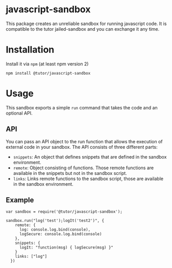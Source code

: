 # javascript-sandbox
This package creates an unreliable sandbox for running javascript code. It is compatible to the tutor jailed-sandbox and you can exchange it  any time.

# Installation
Install it via `npm` (at least npm version 2)

```
npm install @tutor/javascript-sandbox
```

# Usage
This sandbox exports a simple `run` command that takes the code and an optional API.

## API
You can pass an API object to the run function that allows the execution of external code in your sandbox. The API consists of three different parts:
- `snippets`: An object that defines snippets that are defined in the sandbox environment.
- `remote`: Object consisting of functions. Those remote functions are available in the snippets but not in the sandbox script.
- `links`: Links remote functions to the sandbox script, those are available in the sandbox environment.


## Example

```
var sandbox = require('@tutor/javascript-sandbox');

sandbox.run("log('test');logIt('test2')", {
    remote: {
      log: console.log.bind(console),
      logSecure: console.log.bind(console)
    },
    snippets: {
      logIt: "function(msg) { logSecure(msg) }"
    }
    links: ["log"]
  })
```

